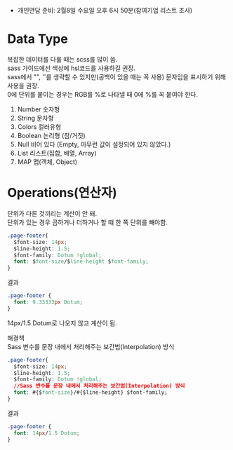 - 개인면담 준비: 2월8일 수요일 오후 6시 50분(참여기업 리스트 조사)  
# Data Type  
복잡한 데이터를 다룰 때는 scss를 많이 씀.  
sass 가이드에선 색상에 hsl코드를 사용하길 권장.  
sass에서 "", ''를 생략할 수 있지만(공백이 있을 때는 꼭 사용) 문자임을 표시하기 위해 사용을 권장.  
0에 단위를 붙이는 경우는 RGB를 %로 나타낼 때 0에 %를 꼭 붙여야 한다.  
1. Number 숫자형  
2. String 문자형  
3. Colors 컬러유형  
4. Boolean 논리형 (참/거짓)  
5. Null 비어 있다 (Empty, 아무런 값이 설정되어 있지 않았다.)  
6. List 리스트(집합, 배열, Array)  
7. MAP 맵(객체, Object)  

# Operations(연산자)
단위가 다른 것끼리는 계산이 안 돼.  
단위가 있는 경우 곱하거나 더하거나 할 떄 한 쪽 단위를 빼야함.  
```css
.page-footer{
  $font-size: 14px;
  $line-height: 1.5;
  $font-family: Dotum !global;
  font: $font-size/$line-height $font-family;
}
```
결과
```css
.page-footer {
  font: 9.33333px Dotum;
}
```
14px/1.5 Dotum로 나오지 않고 계산이 됨.  

해결책  
Sass 변수를 문장 내에서 처리해주는 보간법(Interpolation) 방식  

```css
.page-footer{
  $font-size: 14px;
  $line-height: 1.5;
  $font-family: Dotum !global;
  //Sass 변수를 문장 내에서 처리해주는 보간법(Interpolation) 방식
  font: #{$font-size}/#{$line-height} $font-family;
}  
```
결과  

```css
.page-footer {
  font: 14px/1.5 Dotum;
}
```
